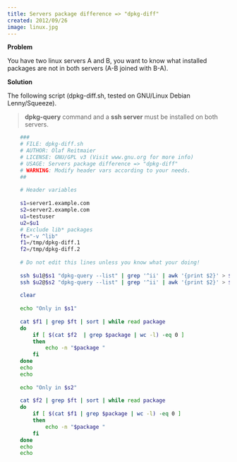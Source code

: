 ```yaml
---
title: Servers package difference => "dpkg-diff"
created: 2012/09/26
image: linux.jpg
---
```


**Problem** 

You have two linux servers A and B, you want to know what installed packages are not in both servers (A-B joined with B-A). 

**Solution** 

The following script (dpkg-diff.sh, tested on GNU/Linux Debian Lenny/Squeeze). 

> **dpkg-query** command and a **ssh server** must be installed on both servers.
    
```bash    
    ###
    # FILE: dpkg-diff.sh
    # AUTHOR: Olaf Reitmaier 
    # LICENSE: GNU/GPL v3 (Visit www.gnu.org for more info)
    # USAGE: Servers package difference => "dpkg-diff"
    # WARNING: Modify header vars according to your needs.
    ##
    
    # Header variables
    
    s1=server1.example.com
    s2=server2.example.com
    u1=testuser
    u2=$u1
    # Exclude lib* packages
    ft="-v ^lib"
    f1=/tmp/dpkg-diff.1
    f2=/tmp/dpkg-diff.2
    
    # Do not edit this lines unless you know what your doing!
    
    ssh $u1@$s1 "dpkg-query --list" | grep '^ii' | awk '{print $2}' > $f1
    ssh $u2@$s2 "dpkg-query --list" | grep '^ii' | awk '{print $2}' > $f2
    
    clear
    
    echo "Only in $s1"
    
    cat $f1 | grep $ft | sort | while read package
    do
    	if [ $(cat $f2  | grep $package | wc -l) -eq 0 ]
    	then
    		echo -n "$package "
    	fi
    done
    echo
    echo
    
    echo "Only in $s2"
    
    cat $f2 | grep $ft | sort | while read package
    do
    	if [ $(cat $f1 | grep $package | wc -l) -eq 0 ]
    	then
    		echo -n "$package "
    	fi
    done
    echo
    echo
```